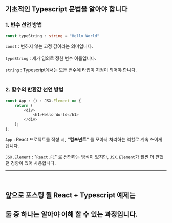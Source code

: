 ## 기초적인 Typescript 문법을 알아야 합니다

### 1. 변수 선언 방법

```typescript
const typeString : string = "Hello World"
```

`const` : 변하지 않는 고정 값이라는 의미입니다.
<br/>  
`typeString` : 제가 임의로 정한 변수 이름입니다.   
<br/>
`string` : Typescript에서는 모든 변수에 타입이 지정이 되어야 합니다.   
<br/>

### 2. 함수의 반환값 선언 방법
```typescript
const App : () : JSX.Element => {
    return (
        <div>
            <h1>Hello World</h1>
        </div>
    );
};
```

`App` : React 프로젝트를 작성 시, <b>"컴포넌트"</b> 를 모아서 처리하는 역할로 계속 쓰이게 됩니다.
<br/>

`JSX.Element` : "`React.FC`" 로 선언하는 방식이 있지만, `JSX.Element`가 훨씬 더 편했던 경향이 있어 사용합니다.
<br/>

<hr/><br/>

## 앞으로 포스팅 될 React + Typescript 예제는 <br>
## 둘 중 하나는 알아야 이해 할 수 있는 과정입니다.

